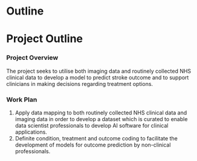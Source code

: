 # Outline
<h1> Project Outline </h1>

<h3> Project Overview </h3>

The project seeks to utilise both imaging data and routinely collected NHS clinical data to develop a model to predict stroke outcome and to support clinicians in making decisions regarding treatment options. 

<h3> Work Plan </h3> 

1. Apply data mapping to both routinely collected NHS clinical data and imaging data in order to develop a dataset which is curated to enable data scientist professionals to develop AI software for clinical applications. 
2. Definite condition, treatment and outcome coding to facilitate the development of models for outcome prediction by non-clinical professionals. 
